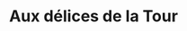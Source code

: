---
title: "Aux délices de la Tour"
url: /le-malzieu-ville/aux-delices-de-la-tour/
shop: Bäckerei
---